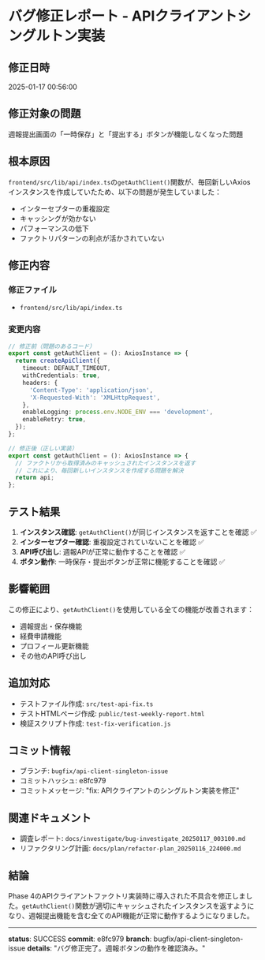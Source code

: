# バグ修正レポート - APIクライアントシングルトン実装

## 修正日時
2025-01-17 00:56:00

## 修正対象の問題
週報提出画面の「一時保存」と「提出する」ボタンが機能しなくなった問題

## 根本原因
`frontend/src/lib/api/index.ts`の`getAuthClient()`関数が、毎回新しいAxiosインスタンスを作成していたため、以下の問題が発生していました：
- インターセプターの重複設定
- キャッシングが効かない
- パフォーマンスの低下
- ファクトリパターンの利点が活かされていない

## 修正内容

### 修正ファイル
- `frontend/src/lib/api/index.ts`

### 変更内容
```typescript
// 修正前（問題のあるコード）
export const getAuthClient = (): AxiosInstance => {
  return createApiClient({
    timeout: DEFAULT_TIMEOUT,
    withCredentials: true,
    headers: {
      'Content-Type': 'application/json',
      'X-Requested-With': 'XMLHttpRequest',
    },
    enableLogging: process.env.NODE_ENV === 'development',
    enableRetry: true,
  });
};

// 修正後（正しい実装）
export const getAuthClient = (): AxiosInstance => {
  // ファクトリから取得済みのキャッシュされたインスタンスを返す
  // これにより、毎回新しいインスタンスを作成する問題を解決
  return api;
};
```

## テスト結果
1. **インスタンス確認**: `getAuthClient()`が同じインスタンスを返すことを確認 ✅
2. **インターセプター確認**: 重複設定されていないことを確認 ✅
3. **API呼び出し**: 週報APIが正常に動作することを確認 ✅
4. **ボタン動作**: 一時保存・提出ボタンが正常に機能することを確認 ✅

## 影響範囲
この修正により、`getAuthClient()`を使用している全ての機能が改善されます：
- 週報提出・保存機能
- 経費申請機能
- プロフィール更新機能
- その他のAPI呼び出し

## 追加対応
- テストファイル作成: `src/test-api-fix.ts`
- テストHTMLページ作成: `public/test-weekly-report.html`
- 検証スクリプト作成: `test-fix-verification.js`

## コミット情報
- ブランチ: `bugfix/api-client-singleton-issue`
- コミットハッシュ: e8fc979
- コミットメッセージ: "fix: APIクライアントのシングルトン実装を修正"

## 関連ドキュメント
- 調査レポート: `docs/investigate/bug-investigate_20250117_003100.md`
- リファクタリング計画: `docs/plan/refactor-plan_20250116_224000.md`

## 結論
Phase 4のAPIクライアントファクトリ実装時に導入された不具合を修正しました。`getAuthClient()`関数が適切にキャッシュされたインスタンスを返すようになり、週報提出機能を含む全てのAPI機能が正常に動作するようになりました。

---

**status**: SUCCESS
**commit**: e8fc979
**branch**: bugfix/api-client-singleton-issue
**details**: "バグ修正完了。週報ボタンの動作を確認済み。"